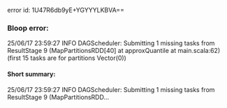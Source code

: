 error id: 1U47R6db9yE+YGYYYLKBVA==
### Bloop error:

25/06/17 23:59:27 INFO DAGScheduler: Submitting 1 missing tasks from ResultStage 9 (MapPartitionsRDD[40] at approxQuantile at main.scala:62) (first 15 tasks are for partitions Vector(0))
#### Short summary: 

25/06/17 23:59:27 INFO DAGScheduler: Submitting 1 missing tasks from ResultStage 9 (MapPartitionsRDD...